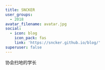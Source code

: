 ```yaml
---
title: SNCKER
user_groups:
  - 2018
avatar_filename: avatar.jpg
social:
  - icon: blog
    icon_pack: fas
    link: 'https://sncker.github.io/blog/'
superuser: false
---
```


协会扫地的学长